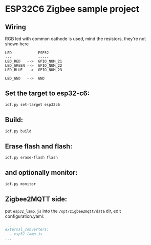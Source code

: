 # ESP32C6 Zigbee sample project 

## Wiring

RGB led with common cathode is used,
mind the resistors, they're not shown here

```
LED            ESP32
---            -----
LED_RED   -->  GPIO_NUM_21
LED_GREEN -->  GPIO_NUM_22
LED_BLUE  -->  GPIO_NUM_23

LED_GND   -->  GND
```

## Set the target to esp32-c6:
```bash
idf.py set-target esp32c6
```

## Build:
```bash
idf.py build
```

## Erase flash and flash:
```bash
idf.py erase-flash flash
```

## and optionally monitor:
```bash
idf.py monitor
```

## Zigbee2MQTT side:
put `esp32_lamp.js` into the `/opt/zigbee2mqtt/data` dir, 
edit configuration.yaml:
```yaml
...
external_converters:
  - esp32_lamp.js
...
```
